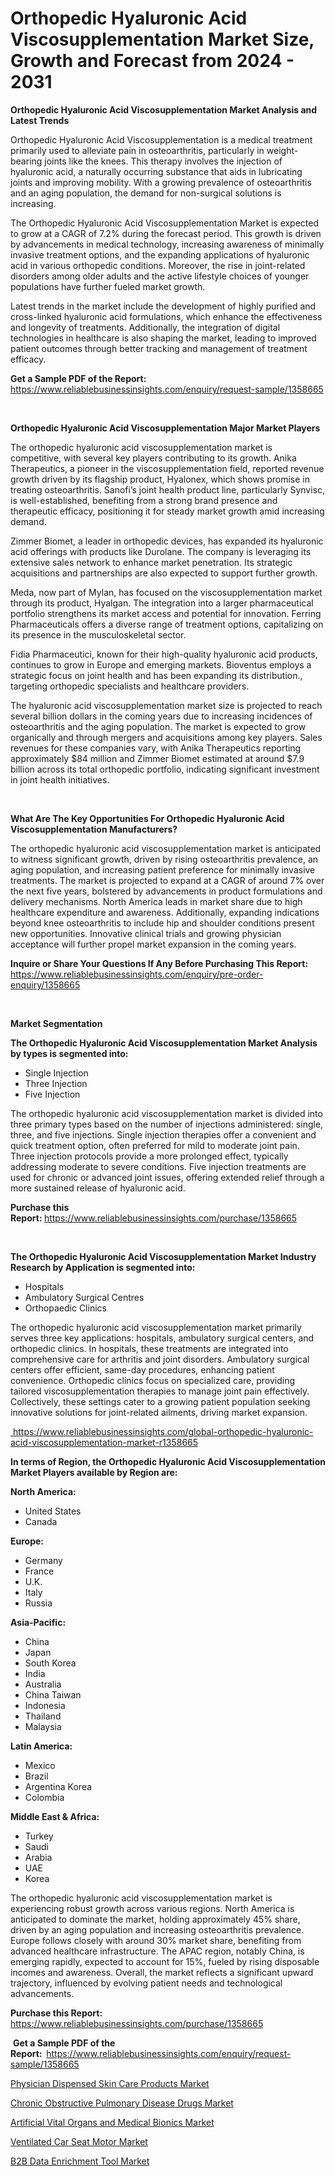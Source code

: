 <p><h1>Orthopedic Hyaluronic Acid Viscosupplementation Market Size, Growth and Forecast from 2024 - 2031</h1></p><p><strong>Orthopedic Hyaluronic Acid Viscosupplementation Market Analysis and Latest Trends</strong></p>
<p><p>Orthopedic Hyaluronic Acid Viscosupplementation is a medical treatment primarily used to alleviate pain in osteoarthritis, particularly in weight-bearing joints like the knees. This therapy involves the injection of hyaluronic acid, a naturally occurring substance that aids in lubricating joints and improving mobility. With a growing prevalence of osteoarthritis and an aging population, the demand for non-surgical solutions is increasing.</p><p>The Orthopedic Hyaluronic Acid Viscosupplementation Market is expected to grow at a CAGR of 7.2% during the forecast period. This growth is driven by advancements in medical technology, increasing awareness of minimally invasive treatment options, and the expanding applications of hyaluronic acid in various orthopedic conditions. Moreover, the rise in joint-related disorders among older adults and the active lifestyle choices of younger populations have further fueled market growth.</p><p>Latest trends in the market include the development of highly purified and cross-linked hyaluronic acid formulations, which enhance the effectiveness and longevity of treatments. Additionally, the integration of digital technologies in healthcare is also shaping the market, leading to improved patient outcomes through better tracking and management of treatment efficacy.</p></p>
<p><strong>Get a Sample PDF of the Report:&nbsp;</strong> <a href="https://www.reliablebusinessinsights.com/enquiry/request-sample/1358665?utm_campaign=1138&utm_medium=2&utm_source=Github&utm_content=ia&utm_term=05122024&utm_id=orthopedic-hyaluronic-acid-viscosupplementation">https://www.reliablebusinessinsights.com/enquiry/request-sample/1358665</a></p>
<p>&nbsp;</p>
<p><strong>Orthopedic Hyaluronic Acid Viscosupplementation Major Market Players</strong></p>
<p><p>The orthopedic hyaluronic acid viscosupplementation market is competitive, with several key players contributing to its growth. Anika Therapeutics, a pioneer in the viscosupplementation field, reported revenue growth driven by its flagship product, Hyalonex, which shows promise in treating osteoarthritis. Sanofi’s joint health product line, particularly Synvisc, is well-established, benefiting from a strong brand presence and therapeutic efficacy, positioning it for steady market growth amid increasing demand.</p><p>Zimmer Biomet, a leader in orthopedic devices, has expanded its hyaluronic acid offerings with products like Durolane. The company is leveraging its extensive sales network to enhance market penetration. Its strategic acquisitions and partnerships are also expected to support further growth.</p><p>Meda, now part of Mylan, has focused on the viscosupplementation market through its product, Hyalgan. The integration into a larger pharmaceutical portfolio strengthens its market access and potential for innovation. Ferring Pharmaceuticals offers a diverse range of treatment options, capitalizing on its presence in the musculoskeletal sector.</p><p>Fidia Pharmaceutici, known for their high-quality hyaluronic acid products, continues to grow in Europe and emerging markets. Bioventus employs a strategic focus on joint health and has been expanding its distribution., targeting orthopedic specialists and healthcare providers.</p><p>The hyaluronic acid viscosupplementation market size is projected to reach several billion dollars in the coming years due to increasing incidences of osteoarthritis and the aging population. The market is expected to grow organically and through mergers and acquisitions among key players. Sales revenues for these companies vary, with Anika Therapeutics reporting approximately $84 million and Zimmer Biomet estimated at around $7.9 billion across its total orthopedic portfolio, indicating significant investment in joint health initiatives.</p></p>
<p>&nbsp;</p>
<p><strong>What Are The Key Opportunities For Orthopedic Hyaluronic Acid Viscosupplementation Manufacturers?</strong></p>
<p><p>The orthopedic hyaluronic acid viscosupplementation market is anticipated to witness significant growth, driven by rising osteoarthritis prevalence, an aging population, and increasing patient preference for minimally invasive treatments. The market is projected to expand at a CAGR of around 7% over the next five years, bolstered by advancements in product formulations and delivery mechanisms. North America leads in market share due to high healthcare expenditure and awareness. Additionally, expanding indications beyond knee osteoarthritis to include hip and shoulder conditions present new opportunities. Innovative clinical trials and growing physician acceptance will further propel market expansion in the coming years.</p></p>
<p><strong>Inquire or Share Your Questions If Any Before Purchasing This Report:</strong> <a href="https://www.reliablebusinessinsights.com/enquiry/pre-order-enquiry/1358665?utm_campaign=1138&utm_medium=2&utm_source=Github&utm_content=ia&utm_term=05122024&utm_id=orthopedic-hyaluronic-acid-viscosupplementation">https://www.reliablebusinessinsights.com/enquiry/pre-order-enquiry/1358665</a></p>
<p>&nbsp;</p>
<p><strong>Market Segmentation</strong></p>
<p><strong>The Orthopedic Hyaluronic Acid Viscosupplementation Market Analysis by types is segmented into:</strong></p>
<p><ul><li>Single Injection</li><li>Three Injection</li><li>Five Injection</li></ul></p>
<p><p>The orthopedic hyaluronic acid viscosupplementation market is divided into three primary types based on the number of injections administered: single, three, and five injections. Single injection therapies offer a convenient and quick treatment option, often preferred for mild to moderate joint pain. Three injection protocols provide a more prolonged effect, typically addressing moderate to severe conditions. Five injection treatments are used for chronic or advanced joint issues, offering extended relief through a more sustained release of hyaluronic acid.</p></p>
<p><strong>Purchase this Report:&nbsp;</strong><a href="https://www.reliablebusinessinsights.com/purchase/1358665?utm_campaign=1138&utm_medium=2&utm_source=Github&utm_content=ia&utm_term=05122024&utm_id=orthopedic-hyaluronic-acid-viscosupplementation">https://www.reliablebusinessinsights.com/purchase/1358665</a></p>
<p>&nbsp;</p>
<p><strong>The Orthopedic Hyaluronic Acid Viscosupplementation Market Industry Research by Application is segmented into:</strong></p>
<p><ul><li>Hospitals</li><li>Ambulatory Surgical Centres</li><li>Orthopaedic Clinics</li></ul></p>
<p><p>The orthopedic hyaluronic acid viscosupplementation market primarily serves three key applications: hospitals, ambulatory surgical centers, and orthopedic clinics. In hospitals, these treatments are integrated into comprehensive care for arthritis and joint disorders. Ambulatory surgical centers offer efficient, same-day procedures, enhancing patient convenience. Orthopedic clinics focus on specialized care, providing tailored viscosupplementation therapies to manage joint pain effectively. Collectively, these settings cater to a growing patient population seeking innovative solutions for joint-related ailments, driving market expansion.</p></p>
<p><a href="https://www.reliablebusinessinsights.com/global-orthopedic-hyaluronic-acid-viscosupplementation-market-r1358665?utm_campaign=1138&utm_medium=2&utm_source=Github&utm_content=ia&utm_term=05122024&utm_id=orthopedic-hyaluronic-acid-viscosupplementation">&nbsp;https://www.reliablebusinessinsights.com/global-orthopedic-hyaluronic-acid-viscosupplementation-market-r1358665</a></p>
<p><strong>In terms of Region, the Orthopedic Hyaluronic Acid Viscosupplementation Market Players available by Region are:</strong></p>
<p>
    <p> <strong> North America: </strong>
        <ul>
            <li>United States</li>
            <li>Canada</li>
        </ul>
        </p> 
    <p> <strong> Europe: </strong>
        <ul>
            <li>Germany</li>
            <li>France</li>
            <li>U.K.</li>
            <li>Italy</li>
            <li>Russia</li>
        </ul>
        </p> 
    <p> <strong> Asia-Pacific: </strong>
        <ul>
            <li>China</li>
            <li>Japan</li>
            <li>South Korea</li>
            <li>India</li>
            <li>Australia</li>
            <li>China Taiwan</li>
            <li>Indonesia</li>
            <li>Thailand</li>
            <li>Malaysia</li>
        </ul>
        </p> 
    <p> <strong> Latin America: </strong>
        <ul>
            <li>Mexico</li>
            <li>Brazil</li>
            <li>Argentina Korea</li>
            <li>Colombia</li>
        </ul>
        </p> 
    <p> <strong> Middle East & Africa: </strong>
        <ul>
            <li>Turkey</li>
            <li>Saudi</li>
            <li>Arabia</li>
            <li>UAE</li>
            <li>Korea</li>
        </ul>
    </p>
    </p>
<p><p>The orthopedic hyaluronic acid viscosupplementation market is experiencing robust growth across various regions. North America is anticipated to dominate the market, holding approximately 45% share, driven by an aging population and increasing osteoarthritis prevalence. Europe follows closely with around 30% market share, benefiting from advanced healthcare infrastructure. The APAC region, notably China, is emerging rapidly, expected to account for 15%, fueled by rising disposable incomes and awareness. Overall, the market reflects a significant upward trajectory, influenced by evolving patient needs and technological advancements.</p></p>
<p><strong>Purchase this Report: </strong><a href="https://www.reliablebusinessinsights.com/purchase/1358665?utm_campaign=1138&utm_medium=2&utm_source=Github&utm_content=ia&utm_term=05122024&utm_id=orthopedic-hyaluronic-acid-viscosupplementation">https://www.reliablebusinessinsights.com/purchase/1358665</a></p>
<p>&nbsp;<strong>Get a Sample PDF of the Report:&nbsp;&nbsp;</strong><a href="https://www.reliablebusinessinsights.com/enquiry/request-sample/1358665?utm_campaign=1138&utm_medium=2&utm_source=Github&utm_content=ia&utm_term=05122024&utm_id=orthopedic-hyaluronic-acid-viscosupplementation">https://www.reliablebusinessinsights.com/enquiry/request-sample/1358665</a></p>
<p><strong></strong></p>
<p><p><a href="https://www.linkedin.com/pulse/consistent-increase-physician-dispensed-skin-care-products-7t7wc?utm_campaign=1138&utm_medium=2&utm_source=Github&utm_content=ia&utm_term=05122024&utm_id=orthopedic-hyaluronic-acid-viscosupplementation">Physician Dispensed Skin Care Products Market</a></p><p><a href="https://www.linkedin.com/pulse/significant-competition-expected-chronic-obstructive-pulmonary-qal5c?utm_campaign=1138&utm_medium=2&utm_source=Github&utm_content=ia&utm_term=05122024&utm_id=orthopedic-hyaluronic-acid-viscosupplementation">Chronic Obstructive Pulmonary Disease Drugs Market</a></p><p><a href="https://www.linkedin.com/pulse/artificial-vital-organs-medical-bionics-market-research-sales-ls4mc?utm_campaign=1138&utm_medium=2&utm_source=Github&utm_content=ia&utm_term=05122024&utm_id=orthopedic-hyaluronic-acid-viscosupplementation">Artificial Vital Organs and Medical Bionics Market</a></p><p><a href="https://issuu.com/reportprime-2/docs/ventilated-car-seat-motor-market-size-2030.pptx?utm_campaign=1138&utm_medium=2&utm_source=Github&utm_content=ia&utm_term=05122024&utm_id=orthopedic-hyaluronic-acid-viscosupplementation">Ventilated Car Seat Motor Market</a></p><p><a href="https://issuu.com/reportprime-2/docs/b2b-data-enrichment-tool-market-size-2030.pptx?utm_campaign=1138&utm_medium=2&utm_source=Github&utm_content=ia&utm_term=05122024&utm_id=orthopedic-hyaluronic-acid-viscosupplementation">B2B Data Enrichment Tool Market</a></p></p>